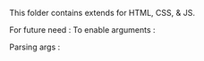 This folder contains extends for HTML, CSS, & JS.

For future need : 
To enable arguments :
<script setup>
defineProps({
  msg: {
    type: String,
    required: true,
  },
});
</script>
Parsing args :
<HelloWorld msg="You did it!" />